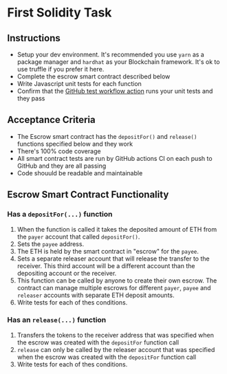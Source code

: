 # First Solidity Task

## Instructions
* Setup your dev environment. It's recommended you use `yarn` as a package manager and `hardhat` as your Blockchain framework. It's ok to use truffle if you prefer it here.
* Complete the escrow smart contract described below
* Write Javascript unit tests for each function
* Confirm that the [GitHub test workflow action](./.github/workflows/test.yml) runs your unit tests and they pass

## Acceptance Criteria
- The Escrow smart contract has the `depositFor()` and `release()` functions specified below and they work
- There's 100% code coverage
- All smart contract tests are run by GitHub actions CI on each push to GitHub and they are all passing
- Code shouuld be readable and maintainable

## Escrow Smart Contract Functionality

### Has a `depositFor(...)` function
1. When the function is called it takes the deposited amount of ETH from the `payer` account that called `depositFor()`.
2. Sets the `payee` address.
3. The ETH is held by the smart contract in "escrow" for the `payee`.
4. Sets a separate releaser account that will release the transfer to the receiver. This third account will be a different account than the depositing account or the receiver.
5. This function can be called by anyone to create their own escrow. The contract can manage multiple escrows for different `payer`, `payee` and `releaser` accounts with separate ETH deposit amounts.
6. Write tests for each of thes conditions.

### Has an `release(...)` function
1. Transfers the tokens to the receiver address that was specified when the escrow was created with the `depositFor` function call
2. `release` can only be called by the releaser account that was specified when the escrow was created with the `depositFor` function call
3. Write tests for each of thes conditions.
